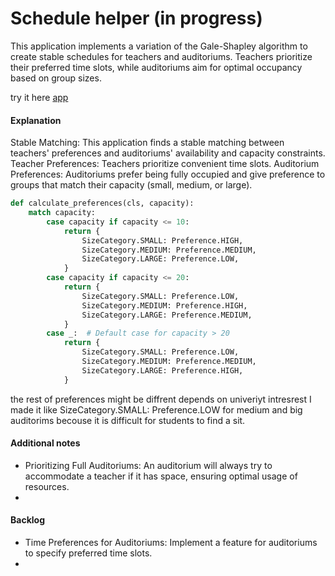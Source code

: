 # Schedule helper (in progress)
This application implements a variation of the Gale-Shapley algorithm to 
create stable schedules for teachers and auditoriums.
Teachers prioritize their preferred time slots, while auditoriums aim 
for optimal occupancy based on group sizes.

try it here [app](https://pakhomovskii-schedule-helper-main-ijejkw.streamlit.app/)

#### Explanation

Stable Matching: This application finds a stable matching between teachers' 
preferences and auditoriums' availability and capacity constraints.
Teacher Preferences: Teachers prioritize convenient time slots.
Auditorium Preferences:
Auditoriums prefer being fully occupied and 
give preference to groups that match their capacity (small, medium, or large).

```python
def calculate_preferences(cls, capacity):
    match capacity:
        case capacity if capacity <= 10:
            return {
                SizeCategory.SMALL: Preference.HIGH,
                SizeCategory.MEDIUM: Preference.MEDIUM,
                SizeCategory.LARGE: Preference.LOW,
            }
        case capacity if capacity <= 20:
            return {
                SizeCategory.SMALL: Preference.LOW,
                SizeCategory.MEDIUM: Preference.HIGH,
                SizeCategory.LARGE: Preference.MEDIUM,
            }
        case _:  # Default case for capacity > 20
            return {
                SizeCategory.SMALL: Preference.LOW,
                SizeCategory.MEDIUM: Preference.MEDIUM,
                SizeCategory.LARGE: Preference.HIGH,
            }
```

the rest of preferences might be diffrent depends on univeriyt intresrest I made it  like SizeCategory.SMALL: Preference.LOW
for medium and big  auditorims becouse it is difficult for students to find a sit.

#### Additional notes
- Prioritizing Full Auditoriums: An auditorium will 
always try to accommodate a teacher if it has space, ensuring optimal usage of resources.
- 

#### Backlog
- Time Preferences for Auditoriums: Implement a feature for auditoriums to specify preferred time slots.
- 
